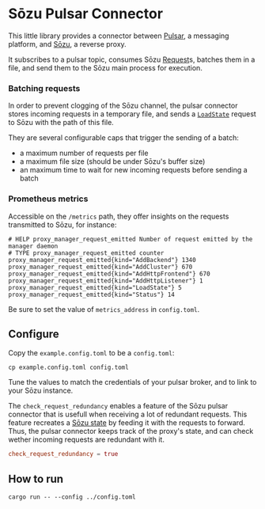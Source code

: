 # Sōzu Pulsar Connector

This little library provides a connector between
[Pulsar](https://pulsar.apache.org/), a messaging platform,
and [Sōzu](https://github.com/sozu-proxy/sozu), a reverse proxy.

It subscribes to a pulsar topic, consumes Sōzu
[Request](https://docs.rs/sozu-command-lib/0.14.3/sozu_command_lib/proto/command/struct.Request.html)s,
batches them in a file, and send them to the Sōzu main process for execution.

### Batching requests

In order to prevent clogging of the Sōzu channel,
the pulsar connector stores incoming requests in a temporary file, and sends a
[`LoadState`](https://docs.rs/sozu-command-lib/latest/sozu_command_lib/proto/command/request/enum.RequestType.html#variant.LoadState)
request to Sōzu with the path of this file.

They are several configurable caps that trigger the sending of a batch:

- a maximum number of requests per file
- a maximum file size (should be under Sōzu's buffer size)
- an maximum time to wait for new incoming requests before sending a batch

### Prometheus metrics

Accessible on the `/metrics` path, they offer insights on the requests transmitted to Sōzu,
for instance:

```text
# HELP proxy_manager_request_emitted Number of request emitted by the manager daemon
# TYPE proxy_manager_request_emitted counter
proxy_manager_request_emitted{kind="AddBackend"} 1340
proxy_manager_request_emitted{kind="AddCluster"} 670
proxy_manager_request_emitted{kind="AddHttpFrontend"} 670
proxy_manager_request_emitted{kind="AddHttpListener"} 1
proxy_manager_request_emitted{kind="LoadState"} 5
proxy_manager_request_emitted{kind="Status"} 14
```

Be sure to set the value of `metrics_address` in `config.toml`.

## Configure

Copy the `example.config.toml` to be a `config.toml`:

```
cp example.config.toml config.toml
```

Tune the values to match the credentials of your pulsar broker, and to link to your Sōzu instance.

The `check_request_redundancy` enables a feature of the Sōzu pulsar connector that is usefull when
receiving a lot of redundant requests. This feature recreates a
[Sōzu state](https://docs.rs/sozu-command-lib/latest/sozu_command_lib/state/struct.ConfigState.html)
by feeding it with the requests to forward. Thus, the pulsar connector keeps track of the proxy's state,
and can check wether incoming requests are redundant with it.

```toml
check_request_redundancy = true
```

## How to run

```
cargo run -- --config ../config.toml
```
